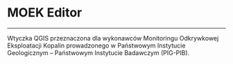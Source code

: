# MOEK Editor
---
Wtyczka QGIS przeznaczona dla wykonawców Monitoringu Odkrywkowej Eksploatacji Kopalin prowadzonego w Państwowym Instytucie Geologicznym – Państwowym Instytucie Badawczym (PIG-PIB).